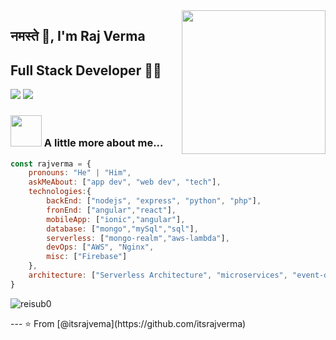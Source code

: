 <img align='right' src="https://media.giphy.com/media/M9gbBd9nbDrOTu1Mqx/giphy.gif" width="230">

## नमस्ते 🙏, I'm Raj Verma 
## Full Stack Developer 👨‍💻

[![](https://img.shields.io/badge/LinkedIn-itsrajverma-blue)](https://www.linkedin.com/in/itsrajverma/)
[![](https://img.shields.io/badge/Gmail-info.mrverma%40gmail.com-red)](mailto:info.mrverma@gmail.com)


### <img src="https://media.giphy.com/media/VgCDAzcKvsR6OM0uWg/giphy.gif" width="50"> A little more about me...  

```javascript
const rajverma = {
    pronouns: "He" | "Him",
    askMeAbout: ["app dev", "web dev", "tech"],
    technologies:{
        backEnd: ["nodejs", "express", "python", "php"],
        fronEnd: ["angular","react"],
        mobileApp: ["ionic","angular"],
        database: ["mongo","mySql","sql"],
        serverless: ["mongo-realm","aws-lambda"],
        devOps: ["AWS", "Nginx",
        misc: ["Firebase"]
    },
    architecture: ["Serverless Architecture", "microservices", "event-driven", "Single page applications"],
}
```
<p align="left">
  <img src="https://github-readme-stats.vercel.app/api?username=itsrajverma&show_icons=true" alt="reisub0" /> 

</p>
<p align="left"> </p>
---
⭐️ From [@itsrajvema](https://github.com/itsrajverma)
